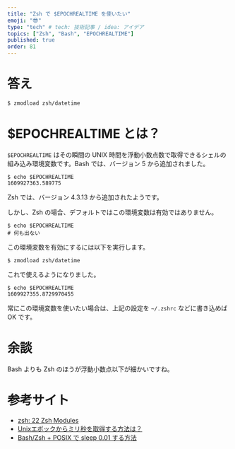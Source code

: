 ```yaml
---
title: "Zsh で $EPOCHREALTIME を使いたい"
emoji: "😎"
type: "tech" # tech: 技術記事 / idea: アイデア
topics: ["Zsh", "Bash", "EPOCHREALTIME"]
published: true
order: 81
---
```


# 答え
```zsh
$ zmodload zsh/datetime
```

# $EPOCHREALTIME とは？
`$EPOCHREALTIME` はその瞬間の UNIX 時間を浮動小数点数で取得できるシェルの組み込み環境変数です。Bash では、バージョン 5 から追加されました。

```bash:Bash
$ echo $EPOCHREALTIME
1609927363.589775
```

Zsh では、バージョン 4.3.13 から追加されたようです。

しかし、Zsh の場合、デフォルトではこの環境変数は有効ではありません。

```zsh:Zsh
$ echo $EPOCHREALTIME
# 何も出ない
```

この環境変数を有効にするには以下を実行します。

```zsh:Zsh
$ zmodload zsh/datetime
```

これで使えるようになりました。

```zsh:Zsh
$ echo $EPOCHREALTIME
1609927355.8729970455
```

常にこの環境変数を使いたい場合は、上記の設定を `~/.zshrc` などに書き込めば OK です。

# 余談
Bash よりも Zsh のほうが浮動小数点以下が細かいですね。

# 参考サイト
- [zsh: 22 Zsh Modules](http://zsh.sourceforge.net/Doc/Release/Zsh-Modules.html)
- [Unixエポックからミリ秒を取得する方法は？](https://www.it-swarm-ja.tech/ja/bash/unix%E3%82%A8%E3%83%9D%E3%83%83%E3%82%AF%E3%81%8B%E3%82%89%E3%83%9F%E3%83%AA%E7%A7%92%E3%82%92%E5%8F%96%E5%BE%97%E3%81%99%E3%82%8B%E6%96%B9%E6%B3%95%E3%81%AF%EF%BC%9F/956726274/)
- [Bash/Zsh + POSIX で sleep 0.01 する方法](https://qiita.com/akinomyoga/items/cddd837140aa0d57839f)

